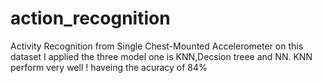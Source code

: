 # action_recognition
Activity Recognition from Single Chest-Mounted Accelerometer
on this dataset I applied the three model one is KNN,Decsion treee and NN.
KNN perform very well ! haveing the acuracy of 84%

